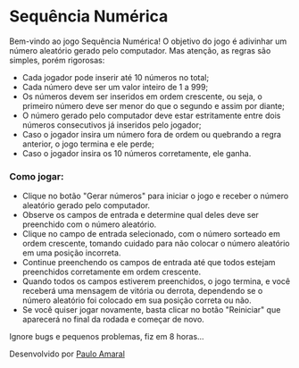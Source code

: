 # Sequência Numérica
<div class="modal-body p-3">
					<p class="mb-3">Bem-vindo ao jogo Sequência Numérica! O objetivo do jogo é adivinhar um número aleatório gerado pelo computador. Mas atenção, as regras são simples, porém rigorosas:</p>
					<ul class="ms-3">
						<li class="mb-2">Cada jogador pode inserir até 10 números no total;</li>
						<li class="mb-2">Cada número deve ser um valor inteiro de 1 a 999;</li>
						<li class="mb-2">Os números devem ser inseridos em ordem crescente, ou seja, o primeiro número deve ser menor do que o segundo e assim por diante;</li>
						<li class="mb-2">O número gerado pelo computador deve estar estritamente entre dois números consecutivos já inseridos pelo jogador;</li>
						<li class="mb-2">Caso o jogador insira um número fora de ordem ou quebrando a regra anterior, o jogo termina e ele perde;</li>
						<li class="mb-2">Caso o jogador insira os 10 números corretamente, ele ganha.</li>
					</ul>
					<h3 class="mb-3">Como jogar:</h3>
					<ul class="ms-3">
						<li class="mb-2">Clique no botão "Gerar números" para iniciar o jogo e receber o número aleatório gerado pelo computador.</li>
						<li class="mb-2">Observe os campos de entrada e determine qual deles deve ser preenchido com o número aleatório.</li>
						<li class="mb-2">Clique no campo de entrada selecionado, com o número sorteado em ordem crescente, tomando cuidado para não colocar o número aleatório em uma posição incorreta.</li>
						<li class="mb-2">Continue preenchendo os campos de entrada até que todos estejam preenchidos corretamente em ordem crescente.</li>
						<li class="mb-2">Quando todos os campos estiverem preenchidos, o jogo termina, e você receberá uma mensagem de vitória ou derrota, dependendo se o número aleatório foi colocado em sua posição correta ou não.</li>
						<li class="mb-2">Se você quiser jogar novamente, basta clicar no botão "Reiniciar" que aparecerá no final da rodada e começar de novo.</li>
					</ul>
					<p class="mb-3">Ignore bugs e pequenos problemas, fiz em 8 horas...</p>
				</div>
				<div class="modal-footer">
					Desenvolvido por <a href="https://www.instagram.com/ppauloces/">Paulo Amaral</a>
				</div>
